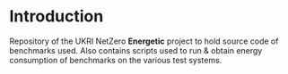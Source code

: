 # Introduction
Repository of the UKRI NetZero **Energetic** project to hold source code of benchmarks used. Also contains scripts used to run & obtain energy consumption of benchmarks on the various test systems.
